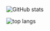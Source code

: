 ![GitHub stats](https://github-readme-stats.vercel.app/api?username=tjysdsg&count_private=true&show_icons=true&include_all_commits=true)

![top langs](https://github-readme-stats.vercel.app/api/top-langs/?username=tjysdsg&show_icons=true&theme=solarized-light&layout=compact&langs_count=10&hide=html,jupyter%20notebook)  
